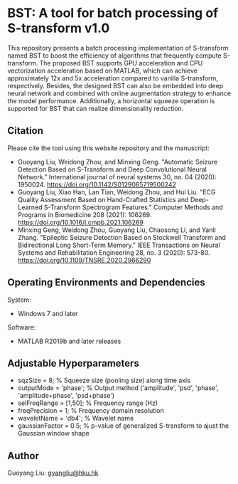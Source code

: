 # BST: A tool for batch processing of S-transform v1.0

This repository presents a batch processing implementation of S-transform named BST to boost the efficiency of algorithms that frequently compute S-transform. The proposed BST supports GPU acceleration and CPU vectorization acceleration based on MATLAB, which can achieve approximately 12x and 5x acceleration compared to vanilla S-transform, respectively. Besides, the designed BST can also be embedded into deep neural network and combined with online augmentation strategy to enhance the model performance. Additionally, a horizontal squeeze operation is supported for BST that can realize dimensionality reduction.

## Citation

Please cite the tool using this website repository and the manuscript:

-	Guoyang Liu, Weidong Zhou, and Minxing Geng. "Automatic Seizure Detection Based on S-Transform and Deep Convolutional Neural Network." International journal of neural systems 30, no. 04 (2020): 1950024. https://doi.org/10.1142/S0129065719500242 
-	Guoyang Liu, Xiao Han, Lan Tian, Weidong Zhou, and Hui Liu. "ECG Quality Assessment Based on Hand-Crafted Statistics and Deep-Learned S-Transform Spectrogram Features." Computer Methods and Programs in Biomedicine 208 (2021): 106269. https://doi.org/10.1016/j.cmpb.2021.106269 
-	Minxing Geng, Weidong Zhou, Guoyang Liu, Chaosong Li, and Yanli Zhang. "Epileptic Seizure Detection Based on Stockwell Transform and Bidirectional Long Short-Term Memory." IEEE Transactions on Neural Systems and Rehabilitation Engineering 28, no. 3 (2020): 573-80. https://doi.org/10.1109/TNSRE.2020.2966290 

## Operating Environments and Dependencies

System:
- Windows 7 and later

Software:
- MATLAB R2019b and later releases

## Adjustable Hyperparameters

- sqzSize = 8;                    % Squeeze size (pooling size) along time axis
- outputMode = 'phase';           % Output method ('amplitude', 'psd', 'phase', 'amplitude+phase', 'psd+phase')
- selFreqRange = [1,50];          % Frequency range (Hz)
- freqPrecision = 1;              % Frequency domain resolution
- waveletName = 'db4';            % Wavelet name
- gaussianFactor = 0.5;           % p-value of generalized S-transform to ajust the Gaussian window shape

## Author

Guoyang Liu: gyangliu@hku.hk

